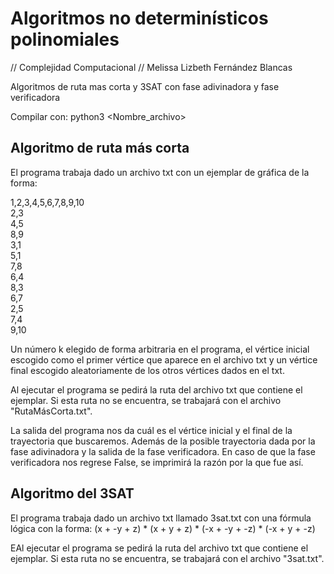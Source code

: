 # Algoritmos no determinísticos polinomiales
// Complejidad Computacional
// Melissa Lizbeth Fernández Blancas

Algoritmos de ruta mas corta y 3SAT con fase adivinadora y fase verificadora

Compilar con: python3 <Nombre_archivo>

## Algoritmo de ruta más corta
El programa trabaja dado un archivo txt con un ejemplar de gráfica de la forma:

1,2,3,4,5,6,7,8,9,10  
2,3  
4,5  
8,9  
3,1  
5,1  
7,8  
6,4  
8,3  
6,7  
2,5  
7,4  
9,10

Un número k elegido de forma arbitraria en el programa, el vértice inicial escogido como el primer vértice que aparece en el archivo txt y un vértice final escogido aleatoriamente de los otros vértices dados en el txt.

Al ejecutar el programa se pedirá la ruta del archivo txt que contiene el ejemplar. Si esta ruta no se encuentra, se trabajará con el
archivo "RutaMásCorta.txt".

La salida del programa nos da cuál es el vértice inicial y el final de la trayectoria que buscaremos. Además de la posible trayectoria dada por la fase adivinadora y la salida de la fase verificadora. En caso de que la fase verificadora nos regrese False, se imprimirá la razón por la que fue así.

## Algoritmo del 3SAT
El programa trabaja dado un archivo txt llamado 3sat.txt con una fórmula lógica con la forma:
(x + -y + z) * (x + y + z) * (-x + -y + -z) * (-x + y + -z)

EAl ejecutar el programa se pedirá la ruta del archivo txt que contiene el ejemplar. Si esta ruta no se encuentra, se trabajará con el
archivo "3sat.txt".



